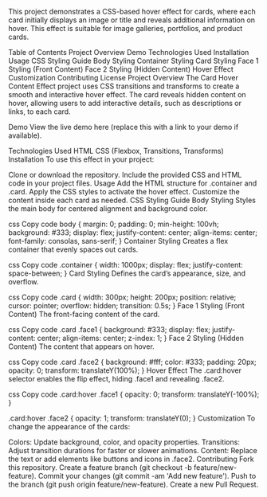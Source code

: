 This project demonstrates a CSS-based hover effect for cards, where each card initially displays an image or title and reveals additional information on hover. This effect is suitable for image galleries, portfolios, and product cards.

Table of Contents
Project Overview
Demo
Technologies Used
Installation
Usage
CSS Styling Guide
Body Styling
Container Styling
Card Styling
Face 1 Styling (Front Content)
Face 2 Styling (Hidden Content)
Hover Effect
Customization
Contributing
License
Project Overview
The Card Hover Content Effect project uses CSS transitions and transforms to create a smooth and interactive hover effect. The card reveals hidden content on hover, allowing users to add interactive details, such as descriptions or links, to each card.

Demo
View the live demo here (replace this with a link to your demo if available).

Technologies Used
HTML
CSS (Flexbox, Transitions, Transforms)
Installation
To use this effect in your project:

Clone or download the repository.
Include the provided CSS and HTML code in your project files.
Usage
Add the HTML structure for .container and .card.
Apply the CSS styles to activate the hover effect.
Customize the content inside each card as needed.
CSS Styling Guide
Body Styling
Styles the main body for centered alignment and background color.

css
Copy code
body {
    margin: 0;
    padding: 0;
    min-height: 100vh;
    background: #333;
    display: flex;
    justify-content: center;
    align-items: center;
    font-family: consolas, sans-serif;
}
Container Styling
Creates a flex container that evenly spaces out cards.

css
Copy code
.container {
    width: 1000px;
    display: flex;
    justify-content: space-between;
}
Card Styling
Defines the card’s appearance, size, and overflow.

css
Copy code
.card {
    width: 300px;
    height: 200px;
    position: relative;
    cursor: pointer;
    overflow: hidden;
    transition: 0.5s;
}
Face 1 Styling (Front Content)
The front-facing content of the card.

css
Copy code
.card .face1 {
    background: #333;
    display: flex;
    justify-content: center;
    align-items: center;
    z-index: 1;
}
Face 2 Styling (Hidden Content)
The content that appears on hover.

css
Copy code
.card .face2 {
    background: #fff;
    color: #333;
    padding: 20px;
    opacity: 0;
    transform: translateY(100%);
}
Hover Effect
The .card:hover selector enables the flip effect, hiding .face1 and revealing .face2.

css
Copy code
.card:hover .face1 {
    opacity: 0;
    transform: translateY(-100%);
}

.card:hover .face2 {
    opacity: 1;
    transform: translateY(0);
}
Customization
To change the appearance of the cards:

Colors: Update background, color, and opacity properties.
Transitions: Adjust transition durations for faster or slower animations.
Content: Replace the text or add elements like buttons and icons in .face2.
Contributing
Fork this repository.
Create a feature branch (git checkout -b feature/new-feature).
Commit your changes (git commit -am 'Add new feature').
Push to the branch (git push origin feature/new-feature).
Create a new Pull Request.
